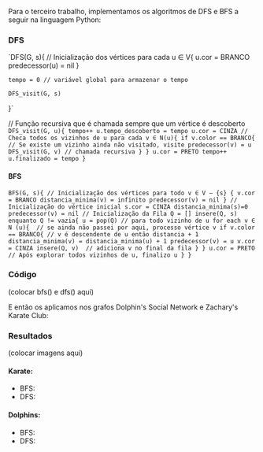 Para o terceiro trabalho, implementamos os algoritmos de DFS e BFS a seguir na linguagem Python:

### DFS
`DFS(G, s){
    // Inicialização dos vértices
    para cada u ∈ V{
	u.cor = BRANCO
	predecessor(u) = nil
    }

    tempo = 0 // variável global para armazenar o tempo

    DFS_visit(G, s)
}`

// Função recursiva que é chamada sempre que um vértice é descoberto
`DFS_visit(G, u){
     tempo++
     u.tempo_descoberto = tempo
     u.cor = CINZA
     // Checa todos os vizinhos de u
     para cada v ∈ N(u){
	if v.color == BRANCO{ // Se existe um vizinho ainda não visitado, visite
	    predecessor(v) = u
	    DFS_visit(G, v) // chamada recursiva
	}
     }
     u.cor = PRETO
     tempo++
     u.finalizado = tempo
}`

#### BFS
`BFS(G, s){
     // Inicialização dos vértices
     para todo v ∈ V − {s} {
	  v.cor = BRANCO
	  distancia_minima(v) = infinito
	  predecessor(v) = nil
     }
     // Inicialização do vértice inicial
     s.cor = CINZA
     distancia_minima(s)=0
     predecessor(v) = nil
     // Inicialização da Fila
     Q = []
     insere(Q, s)
     enquanto Q != vazia{
	  u = pop(Q)
	  // para todo vizinho de u
	  for each v ∈ N (u){ 
		// se ainda não passei por aqui, processo vértice v
	        if v.color == BRANCO{
		    // v é descendente de u então distancia + 1
		    distancia_minima(v) = distancia_minima(u) + 1
		    predecessor(v) = u
		    v.cor = CINZA
		    insere(Q, v)  // adiciona v no final da fila
		}
	   }
	   u.cor = PRETO // Após explorar todos vizinhos de u, finalizo u
     }
}`

### Código 
(colocar bfs() e dfs() aqui)

E então os aplicamos nos grafos Dolphin's Social Network e Zachary's Karate Club:

### Resultados
(colocar imagens aqui)
#### Karate:
* BFS:
* DFS:

#### Dolphins:
* BFS:
* DFS:

